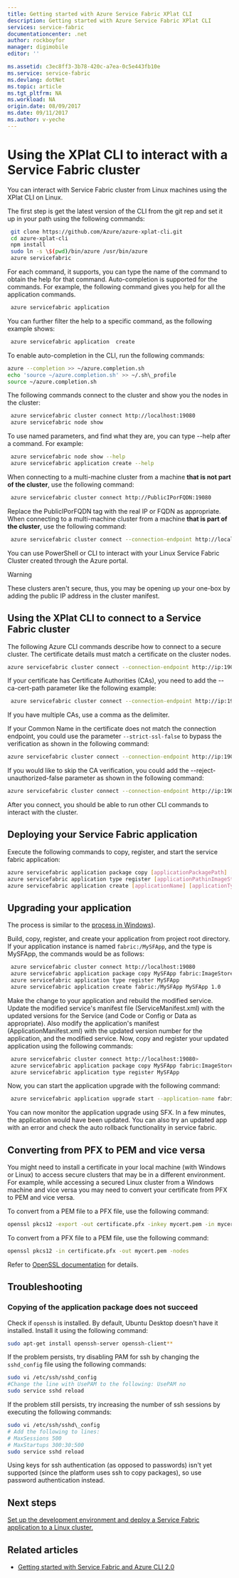 ```yaml
---
title: Getting started with Azure Service Fabric XPlat CLI
description: Getting started with Azure Service Fabric XPlat CLI
services: service-fabric
documentationcenter: .net
author: rockboyfor
manager: digimobile
editor: ''

ms.assetid: c3ec8ff3-3b78-420c-a7ea-0c5e443fb10e
ms.service: service-fabric
ms.devlang: dotNet
ms.topic: article
ms.tgt_pltfrm: NA
ms.workload: NA
origin.date: 08/09/2017
ms.date: 09/11/2017
ms.author: v-yeche
---
```


# Using the XPlat CLI to interact with a Service Fabric cluster

You can interact with Service Fabric cluster from Linux machines using the XPlat CLI on Linux.

The first step is get the latest version of the CLI from the git rep and set it up in your path using the following 
commands:

```sh
 git clone https://github.com/Azure/azure-xplat-cli.git
 cd azure-xplat-cli
 npm install
 sudo ln -s \$(pwd)/bin/azure /usr/bin/azure
 azure servicefabric
```

For each command, it supports, you can type the name of the command to obtain the help for that command.
Auto-completion is supported for the commands. For example, the following command gives you help for all the 
application commands. 

```sh
 azure servicefabric application 
```

You can further filter the help to a specific command, as the following example shows:

```sh
 azure servicefabric application  create
```

To enable auto-completion in the CLI, run the following commands:

```sh
azure --completion >> ~/azure.completion.sh
echo 'source ~/azure.completion.sh' >> ~/.sh\_profile
source ~/azure.completion.sh
```

The following commands connect to the cluster and show you the nodes in the cluster:

```sh
 azure servicefabric cluster connect http://localhost:19080
 azure servicefabric node show
```

To use named parameters, and find what they are, you can type --help after a command. For example:

```sh
 azure servicefabric node show --help
 azure servicefabric application create --help
```

When connecting to a multi-machine cluster from a machine **that is not part of the cluster**, use the following 
command:

```sh
 azure servicefabric cluster connect http://PublicIPorFQDN:19080
```

Replace the PublicIPorFQDN tag with the real IP or FQDN as appropriate. When connecting to a multi-machine cluster 
from a machine **that is part of the cluster**, use the following command:

```sh
 azure servicefabric cluster connect --connection-endpoint http://localhost:19080 --client-connection-endpoint PublicIPorFQDN:19000
```

You can use PowerShell or CLI to interact with your Linux Service Fabric Cluster created through the Azure portal.

> [!WARNING]
> These clusters aren't secure, thus, you may be opening up your one-box by adding the public IP address in the cluster manifest.

## Using the XPlat CLI to connect to a Service Fabric cluster

The following Azure CLI commands describe how to connect to a secure cluster. The certificate details must match a
certificate on the cluster nodes.

```sh
azure servicefabric cluster connect --connection-endpoint http://ip:19080 --client-key-path /tmp/key --client-cert-path /tmp/cert
```

If your certificate has Certificate Authorities (CAs), you need to add the --ca-cert-path parameter like the following
example: 

```sh
 azure servicefabric cluster connect --connection-endpoint http://ip:19080 --client-key-path /tmp/key --client-cert-path /tmp/cert --ca-cert-path /tmp/ca1,/tmp/ca2 
```

If you have multiple CAs, use a comma as the delimiter.

If your Common Name in the certificate does not match the connection endpoint, you could use the parameter
`--strict-ssl-false` to bypass the verification as shown in the following command:

```sh
azure servicefabric cluster connect --connection-endpoint http://ip:19080 --client-key-path /tmp/key --client-cert-path /tmp/cert --strict-ssl-false 
```

If you would like to skip the CA verification, you could add the --reject-unauthorized-false parameter as shown in the 
following command: 

```sh
azure servicefabric cluster connect --connection-endpoint http://ip:19080 --client-key-path /tmp/key --client-cert-path /tmp/cert --reject-unauthorized-false 
```

After you connect, you should be able to run other CLI commands to interact with the cluster.

## Deploying your Service Fabric application

Execute the following commands to copy, register, and start the service fabric application:

```sh
azure servicefabric application package copy [applicationPackagePath] [imageStoreConnectionString] [applicationPathInImageStore]
azure servicefabric application type register [applicationPathinImageStore]
azure servicefabric application create [applicationName] [applicationTypeName] [applicationTypeVersion]
```

## Upgrading your application

The process is similar to the [process in Windows](service-fabric-application-upgrade-tutorial-powershell.md)).

Build, copy, register, and create your application from project root directory. If your application instance is named
`fabric:/MySFApp`, and the type is MySFApp, the commands would be as follows:

```sh
 azure servicefabric cluster connect http://localhost:19080
 azure servicefabric application package copy MySFApp fabric:ImageStore
 azure servicefabric application type register MySFApp
 azure servicefabric application create fabric:/MySFApp MySFApp 1.0
```

Make the change to your application and rebuild the modified service.  Update the modified service's manifest file
(ServiceManifest.xml) with the updated versions for the Service (and Code or Config or Data as appropriate). Also
modify the application's manifest (ApplicationManifest.xml) with the updated version number for the application,
and the modified service.  Now, copy and register your updated application using the following commands:

```sh
 azure servicefabric cluster connect http://localhost:19080>
 azure servicefabric application package copy MySFApp fabric:ImageStore
 azure servicefabric application type register MySFApp
```

Now, you can start the application upgrade with the following command:

```sh
 azure servicefabric application upgrade start --application-name fabric:/MySFApp --target-application-type-version 2.0 --rolling-upgrade-mode UnmonitoredAuto
```

You can now monitor the application upgrade using SFX. In a few minutes, the application would have been updated. You
can also try an updated app with an error and check the auto rollback functionality in service fabric.

## Converting from PFX to PEM and vice versa

You might need to install a certificate in your local machine (with Windows or Linux) to access secure clusters that
may be in a different environment. For example, while accessing a secured Linux cluster from a Windows machine and
vice versa you may need to convert your certificate from PFX to PEM and vice versa. 

To convert from a PEM file to a PFX file, use the following command:

```bash
openssl pkcs12 -export -out certificate.pfx -inkey mycert.pem -in mycert.pem -certfile mycert.pem
```

To convert from a PFX file to a PEM file, use the following command:

```bash
openssl pkcs12 -in certificate.pfx -out mycert.pem -nodes
```

Refer to [OpenSSL documentation](https://www.openssl.org/docs/man1.0.1/apps/pkcs12.html) for details.

<a id="troubleshooting"></a>

## Troubleshooting

### Copying of the application package does not succeed

Check if `openssh` is installed. By default, Ubuntu Desktop doesn't have it installed. Install it using the 
following command:

```sh
sudo apt-get install openssh-server openssh-client**
```

If the problem persists, try disabling PAM for ssh by changing the `sshd_config` file using the following commands:

```sh
sudo vi /etc/ssh/sshd_config
#Change the line with UsePAM to the following: UsePAM no
sudo service sshd reload
```

If the problem still persists, try increasing the number of ssh sessions by executing the following commands:

```sh
sudo vi /etc/ssh/sshd\_config
# Add the following to lines:
# MaxSessions 500
# MaxStartups 300:30:500
sudo service sshd reload
```

Using keys for ssh authentication (as opposed to passwords) isn't yet supported (since the platform uses ssh to copy
packages), so use password authentication instead.

## Next steps

[Set up the development environment and deploy a Service Fabric application to a Linux cluster.](service-fabric-get-started-linux.md)

## Related articles

* [Getting started with Service Fabric and Azure CLI 2.0](service-fabric-azure-cli-2-0.md)

<!--Update_Description: wording update-->